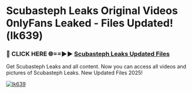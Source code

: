 # Scubasteph Leaks Original Videos 0nlyFans Leaked - Files Updated! (lk639)

<h3>🔴 CLICK HERE 🌐==►► <a href="https://tinyurl.com/2wckxsce" rel="nofollow">Scubasteph Leaks Updated Files</a></h3>

Get Scubasteph Leaks and all content. Now you can access all videos and pictures of Scubasteph Leaks. New Updated Files 2025!

[![lk639](https://i.imgur.com/AFduVYN.gif)](https://tinyurl.com/2wckxsce)
